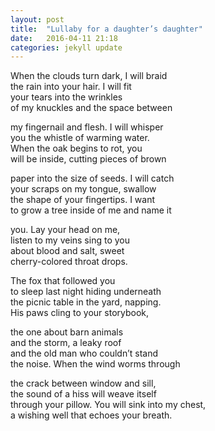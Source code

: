 ```yaml
---
layout: post
title:  "Lullaby for a daughter’s daughter"
date:   2016-04-11 21:18
categories: jekyll update
---
```


When the clouds turn dark, I will braid  
the rain into your hair. I will fit  
your tears into the wrinkles  
of my knuckles and the space between  

my fingernail and flesh. I will whisper  
you the whistle of warming water.  
When the oak begins to rot, you  
will be inside, cutting pieces of brown  

paper into the size of seeds. I will catch  
your scraps on my tongue, swallow  
the shape of your fingertips. I want  
to grow a tree inside of me and name it  

you. Lay your head on me,  
listen to my veins sing to you  
about blood and salt, sweet  
cherry-colored throat drops.  

The fox that followed you  
to sleep last night hiding underneath  
the picnic table in the yard, napping.  
His paws cling to your storybook,  

the one about barn animals  
and the storm, a leaky roof  
and the old man who couldn’t stand  
the noise. When the wind worms through  

the crack between window and sill,  
the sound of a hiss will weave itself  
through your pillow. You will sink into my chest,  
a wishing well that echoes your breath.  